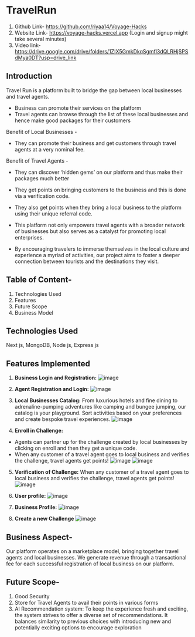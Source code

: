 # TravelRun

1. Github Link- https://github.com/riyaa14/Voyage-Hacks
2. Website Link- https://voyage-hacks.vercel.app (Login and signup might take several minutes)
3. Video link-  https://drive.google.com/drive/folders/1ZIX5GmkDkqSgmfl3dQLRHjSPSdMya0DT?usp=drive_link

## Introduction
Travel Run is a platform built to bridge the gap between local businesses and travel agents.
- Business can promote their services on the platform
- Travel agents can browse through the list of these local businesses and hence make good packages for their customers

Benefit of Local Businesses - 
- They can promote their business and get customers through travel agents at a very nominal fee.

Benefit of Travel Agents - 
- They can discover ‘hidden gems’ on our platform and thus make their packages much better
- They get points on bringing customers to the business and this is done via a verification code.
- They also get points when they bring a local business to the platform using their unique referral code.


- This platform not only empowers travel agents with a broader network of businesses but also serves as a catalyst for promoting local enterprises. 
- By encouraging travelers to immerse themselves in the local culture and experience a myriad of activities, our project aims to foster a deeper connection between tourists and the destinations they visit.

## Table of Content-
1. Technologies Used
2. Features
3. Future Scope
4. Business Model

## Technologies Used 
Next js, MongoDB, Node js, Express js

## Features Implemented 

1. **Business Login and Registration:**
![image](https://github.com/riyaa14/Voyage-Hacks/assets/96983874/b3636dfd-1460-46b0-95f6-ed9cc864c126)

2. **Agent Registration and Login:**
![image](https://github.com/riyaa14/Voyage-Hacks/assets/96983874/4473c156-3173-4f93-b365-edde0d5b894d)

3. **Local Businesses Catalog:**
From luxurious hotels and fine dining to adrenaline-pumping adventures like camping and bungee jumping, our catalog is your playground. Sort activities based on your preferences and create bespoke travel experiences.
![image](https://github.com/riyaa14/Voyage-Hacks/assets/96983874/571e4edb-abc6-442f-b3b7-f2e99e01f93e)

4. **Enroll in Challenge:**
- Agents can partner up for the challenge created by local businesses by clicking on enroll and then they get a unique code.
- When any customer of a travel agent goes to local business and verifies the challenge, travel agents get points!
  ![image](https://github.com/riyaa14/Voyage-Hacks/assets/96983874/10a24334-4247-4260-9048-46e0c45f3c09)
![image](https://github.com/riyaa14/Voyage-Hacks/assets/96983874/16a7edb7-f37c-49ab-a75a-e8dc96b3fcd0)

5. **Verification of Challenge:**
When any customer of a travel agent goes to local business and verifies the challenge, travel agents get points!
![image](https://github.com/riyaa14/Voyage-Hacks/assets/96983874/9b2c8762-da5f-471b-b51f-cca8d3ac8267)

7. **User profile:**
![image](https://github.com/riyaa14/Voyage-Hacks/assets/96983874/96ab082c-ef12-4f52-a44d-d0d4fbca48c6)

9. **Business Profile:**
![image](https://github.com/riyaa14/Voyage-Hacks/assets/96983874/19ce591d-2d6a-4ea6-bc38-ce1c70622713)

11. **Create a new Challenge**
![image](https://github.com/riyaa14/Voyage-Hacks/assets/96983874/9ce3e9d9-290d-482e-b049-2d22f3fce77b)


## Business Aspect- 
 Our platform operates on a marketplace model, bringing together travel agents and local businesses. We generate revenue through a transactional fee for each successful registration of local business on our platform.

## Future Scope-
1. Good Security
2. Store for Travel Agents to avail their points in various forms
3. AI Recommendation system: To keep the experience fresh and exciting, the system strives to offer a diverse set of recommendations. It balances similarity to previous choices with introducing new and potentially exciting options to encourage exploration
